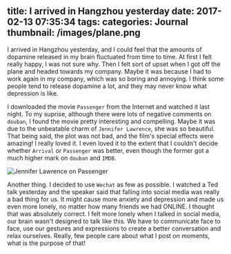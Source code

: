 title: I arrived in Hangzhou yesterday
date: 2017-02-13 07:35:34
tags: 
categories: Journal
thumbnail: /images/plane.png
---

I arrived in Hangzhou yesterday, and I could feel that the amounts of dopamine released in my brain fluctuated from time to time. At first I felt really happy, I was not sure why. Then I felt sort of upset when I got off the plane and headed towards my company. Maybe it was because I had to work again in my company, which was so boring and annoying. I think some people tend to release dopamine a lot, and they may never know what depression is like.

I downloaded the movie `Passenger` from the Internet and watched it last night. To my suprise, although there were lots of negative comments on `douban`, I found the movie pretty interesting and compelling. Maybe it was due to the unbeatable charm of `Jennifer Lawrence`, she was so beautiful. That being said, the plot was not bad, and the film's special effects were amazing! I really loved it. I even loved it to the extent that I couldn't decide whether `Arrival` or `Passenger` was better, even though the former got a much higher mark on `douban` and `IMDB`.

![Jennifer Lawrence on Passenger](/images/passenger-law.jpg)

Another thing. I decided to use `Wechat` as few as possible. I watched a Ted talk yesterday and the speaker said that falling into social media was really a bad thing for us. It might cause more anxiety and depression and made us even more lonely, no matter how many friends we had ONLINE. I thought that was absolutely correct. I felt more lonely when I talked in social media, our brain wasn't designed to talk like this. We have to communicate face to face, use our gestures and expressions to create a better conversation and relax ourselves. Really, few people care about what I post on moments, what is the purpose of that!
